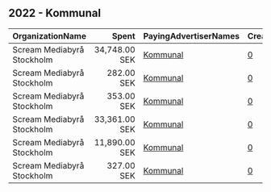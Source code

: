 ## 2022 - Kommunal 
|OrganizationName|Spent|PayingAdvertiserNames|CreativeUrls|Impressions|Genders|AgeBrackets|CountryCodes|BillingAddresses|CandidateBallotInformation|
|:---|---:|:---|:---|---:|:---|:---|:---|:---|:---|
|Scream Mediabyrå Stockholm|34,748.00 SEK|[Kommunal](2022/Kommunal.md)|[0](https://www.snap.com/political-ads/asset/8910bf7548cc6f3f146053da7c4661d4cb3bf7c04f49dc203bad9b923a42e058?mediaType=mp4)|464,339|FEMALE|20-29|sweden|"Birger Jarlsgatan 25,Stockholm,11145,SE"||
|Scream Mediabyrå Stockholm|282.00 SEK|[Kommunal](2022/Kommunal.md)|[0](https://www.snap.com/political-ads/asset/1001f8a55070412e99d36579af27f1b9d8fc240aa76ef352603f93911a2b621a?mediaType=mp4)|12,423||20-29|sweden|"Birger Jarlsgatan 25,Stockholm,11145,SE"||
|Scream Mediabyrå Stockholm|353.00 SEK|[Kommunal](2022/Kommunal.md)|[0](https://www.snap.com/political-ads/asset/b73c74fa0f938ecddea7a55a118d098a01d90feab41e959c52696e72707581a6?mediaType=mp4)|15,543||20-29|sweden|"Birger Jarlsgatan 25,Stockholm,11145,SE"||
|Scream Mediabyrå Stockholm|33,361.00 SEK|[Kommunal](2022/Kommunal.md)|[0](https://www.snap.com/political-ads/asset/09b7095edcf72eed2e53daab41325bcc064f4a477a2aaa98775ed1851ab07221?mediaType=mp4)|405,708|FEMALE|20-29|sweden|"Birger Jarlsgatan 25,Stockholm,11145,SE"||
|Scream Mediabyrå Stockholm|11,890.00 SEK|[Kommunal](2022/Kommunal.md)|[0](https://www.snap.com/political-ads/asset/177302397952e0fe6e657f1368abd8dc515596dd802c5b009e0185bf43fd86c7?mediaType=mp4)|153,195|FEMALE|20-29|sweden|"Birger Jarlsgatan 25,Stockholm,11145,SE"||
|Scream Mediabyrå Stockholm|327.00 SEK|[Kommunal](2022/Kommunal.md)|[0](https://www.snap.com/political-ads/asset/c2c42cfdd24754bfc5793fde17fe331a8c860f90cd535dcff76aa72d323990ed?mediaType=mp4)|14,436||20-29|sweden|"Birger Jarlsgatan 25,Stockholm,11145,SE"||
